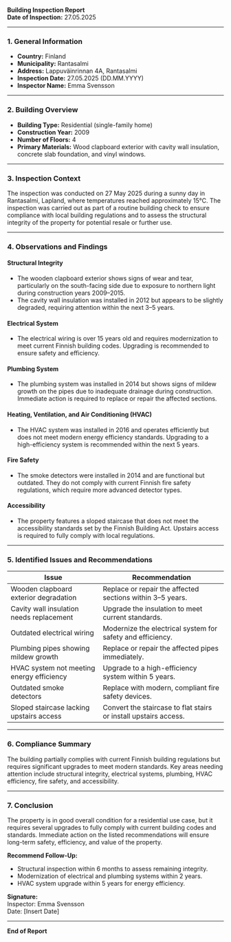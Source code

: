 

**Building Inspection Report**  
**Date of Inspection:** 27.05.2025  

---

### **1. General Information**  
- **Country:** Finland  
- **Municipality:** Rantasalmi  
- **Address:** Lappuväinrinnan 4A, Rantasalmi  
- **Inspection Date:** 27.05.2025 (DD.MM.YYYY)  
- **Inspector Name:** Emma Svensson  

---

### **2. Building Overview**  
- **Building Type:** Residential (single-family home)  
- **Construction Year:** 2009  
- **Number of Floors:** 4  
- **Primary Materials:** Wood clapboard exterior with cavity wall insulation, concrete slab foundation, and vinyl windows.  

---

### **3. Inspection Context**  
The inspection was conducted on 27 May 2025 during a sunny day in Rantasalmi, Lapland, where temperatures reached approximately 15°C. The inspection was carried out as part of a routine building check to ensure compliance with local building regulations and to assess the structural integrity of the property for potential resale or further use.

---

### **4. Observations and Findings**  

#### **Structural Integrity**  
- The wooden clapboard exterior shows signs of wear and tear, particularly on the south-facing side due to exposure to northern light during construction years 2009–2015.  
- The cavity wall insulation was installed in 2012 but appears to be slightly degraded, requiring attention within the next 3–5 years.  

#### **Electrical System**  
- The electrical wiring is over 15 years old and requires modernization to meet current Finnish building codes. Upgrading is recommended to ensure safety and efficiency.  

#### **Plumbing System**  
- The plumbing system was installed in 2014 but shows signs of mildew growth on the pipes due to inadequate drainage during construction. Immediate action is required to replace or repair the affected sections.  

#### **Heating, Ventilation, and Air Conditioning (HVAC)**  
- The HVAC system was installed in 2016 and operates efficiently but does not meet modern energy efficiency standards. Upgrading to a high-efficiency system is recommended within the next 5 years.  

#### **Fire Safety**  
- The smoke detectors were installed in 2014 and are functional but outdated. They do not comply with current Finnish fire safety regulations, which require more advanced detector types.  

#### **Accessibility**  
- The property features a sloped staircase that does not meet the accessibility standards set by the Finnish Building Act. Upstairs access is required to fully comply with local regulations.  

---

### **5. Identified Issues and Recommendations**  

| **Issue**                                      | **Recommendation**                                                                 |
|------------------------------------------------|-----------------------------------------------------------------------------------|
| Wooden clapboard exterior degradation          | Replace or repair the affected sections within 3–5 years.                        |
| Cavity wall insulation needs replacement       | Upgrade the insulation to meet current standards.                               |
| Outdated electrical wiring                      | Modernize the electrical system for safety and efficiency.                     |
| Plumbing pipes showing mildew growth           | Replace or repair the affected pipes immediately.                              |
| HVAC system not meeting energy efficiency      | Upgrade to a high-efficiency system within 5 years.                            |
| Outdated smoke detectors                         | Replace with modern, compliant fire safety devices.                             |
| Sloped staircase lacking upstairs access       | Convert the staircase to flat stairs or install upstairs access.               |

---

### **6. Compliance Summary**  
The building partially complies with current Finnish building regulations but requires significant upgrades to meet modern standards. Key areas needing attention include structural integrity, electrical systems, plumbing, HVAC efficiency, fire safety, and accessibility.

---

### **7. Conclusion**  
The property is in good overall condition for a residential use case, but it requires several upgrades to fully comply with current building codes and standards. Immediate action on the listed recommendations will ensure long-term safety, efficiency, and value of the property.  

**Recommend Follow-Up:**  
- Structural inspection within 6 months to assess remaining integrity.  
- Modernization of electrical and plumbing systems within 2 years.  
- HVAC system upgrade within 5 years for energy efficiency.  

**Signature:**  
Inspector: Emma Svensson  
Date: [Insert Date]  

--- 

**End of Report**